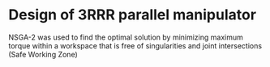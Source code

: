 # Design of 3RRR parallel manipulator


NSGA-2 was used to find the optimal solution by minimizing maximum torque within a workspace that is free of singularities and joint intersections (Safe Working Zone)